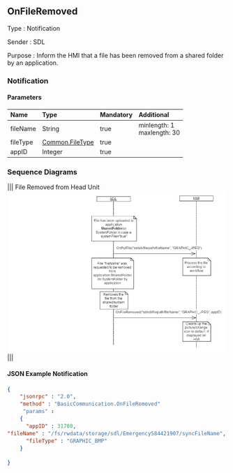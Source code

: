 ## OnFileRemoved

Type
: Notification

Sender
: SDL

Purpose
: Inform the HMI that a file has been removed from a shared folder by an application.


### Notification

#### Parameters

|Name|Type|Mandatory|Additional|
|:---|:---|:--------|:---------|
|fileName|String|true|minlength: 1<br>maxlength: 30|
|fileType|[Common.FileType](../../Common/Enums/index.md#filetype)|true||
|appID|Integer|true||

### Sequence Diagrams
|||
File Removed from Head Unit
![OnFileRemoved](./assets/OnFileRemoved.png)
|||

#### JSON Example Notification
```json
{
	"jsonrpc" : "2.0",
	"method" : "BasicCommunication.OnFileRemoved"
     "params" :
	{
      "appID" : 31780,
"fileName" : "/fs/rwdata/storage/sdl/Emergency584421907/syncFileName",
      "fileType" : "GRAPHIC_BMP"      
	}

}
```
